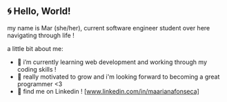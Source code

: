 ## 🌀 Hello, World! 
my name is Mar (she/her), current software engineer student over here navigating through life !

a little bit about me:
- 🌈 i’m currently learning web development and working through my coding skills !
- 🗻 really motivated to grow and i'm looking forward to becoming a great programmer <3
- 🌛 find me on Linkedin ! [www.linkedin.com/in/maarianafonseca]
